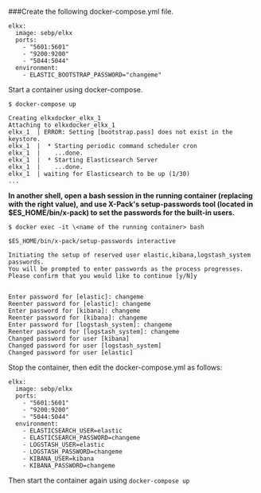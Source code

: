 ###Create the following docker-compose.yml file.
````
elkx:
  image: sebp/elkx
  ports:
    - "5601:5601"
    - "9200:9200"
    - "5044:5044"
  environment:
    - ELASTIC_BOOTSTRAP_PASSWORD="changeme"
````
Start a container using docker-compose.

`$ docker-compose up`
````
Creating elkxdocker_elkx_1
Attaching to elkxdocker_elkx_1
elkx_1  | ERROR: Setting [bootstrap.pass] does not exist in the keystore.
elkx_1  |  * Starting periodic command scheduler cron
elkx_1  |    ...done.
elkx_1  |  * Starting Elasticsearch Server
elkx_1  |    ...done.
elkx_1  | waiting for Elasticsearch to be up (1/30)
...
````

**In another shell, open a bash session in the running container (replacing <name of the running container> with the right value), and use X-Pack's setup-passwords tool (located in $ES_HOME/bin/x-pack) to set the passwords for the built-in users.**

`$ docker exec -it \<name of the running container> bash`

`$ES_HOME/bin/x-pack/setup-passwords interactive`
````
Initiating the setup of reserved user elastic,kibana,logstash_system passwords.
You will be prompted to enter passwords as the process progresses.
Please confirm that you would like to continue [y/N]y


Enter password for [elastic]: changeme
Reenter password for [elastic]: changeme
Enter password for [kibana]: changeme
Reenter password for [kibana]: changeme
Enter password for [logstash_system]: changeme
Reenter password for [logstash_system]: changeme
Changed password for user [kibana]
Changed password for user [logstash_system]
Changed password for user [elastic]
````

Stop the container, then edit the docker-compose.yml as follows:

````
elkx:
  image: sebp/elkx
  ports:
    - "5601:5601"
    - "9200:9200"
    - "5044:5044"
  environment:
    - ELASTICSEARCH_USER=elastic
    - ELASTICSEARCH_PASSWORD=changeme
    - LOGSTASH_USER=elastic
    - LOGSTASH_PASSWORD=changeme
    - KIBANA_USER=kibana
    - KIBANA_PASSWORD=changeme
````
Then start the container again using `docker-compose up`

#
